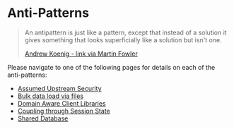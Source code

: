 # Anti-Patterns

> An antipattern is just like a pattern, except that instead of a solution it gives something that looks superficially like a solution but isn't one.
>
> [Andrew Koenig - link via Martin Fowler](https://martinfowler.com/bliki/AntiPattern.html)

Please navigate to one of the following pages for details on each of the anti-patterns:

* [Assumed Upstream Security](assumed-upstream-security.md)
* [Bulk data load via files](bulk-data-load-via-files.md)
* [Domain Aware Client Libraries](domain-aware-client-libraries.md)
* [Coupling through Session State](coupling-through-session-state.md)
* [Shared Database](shared-database.md)
